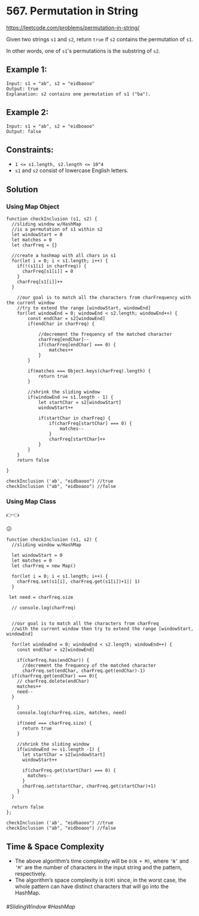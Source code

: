 # 567. Permutation in String
https://leetcode.com/problems/permutation-in-string/

Given two strings `s1` and `s2`, return `true` if `s2` contains the permutation of `s1`.

In other words, one of `s1`'s permutations is the substring of `s2`.

 

## Example 1:
````
Input: s1 = "ab", s2 = "eidbaooo"
Output: true
Explanation: s2 contains one permutation of s1 ("ba").
````
## Example 2:
````
Input: s1 = "ab", s2 = "eidboaoo"
Output: false
```` 

## Constraints:

- `1 <= s1.length, s2.length <= 10^4`
- `s1` and `s2` consist of lowercase English letters.

## Solution
### Using Map Object
````
function checkInclusion (s1, s2) {
  //sliding window w/HashMap
  //is a permutation of s1 within s2
  let windowStart = 0
  let matches = 0
  let charFreq = {}
    
  //create a hashmap with all chars in s1
  for(let i = 0; i < s1.length; i++) {
    if(!(s1[i] in charFreq)) {
      charFreq[s1[i]] = 0
    }
    charFreq[s1[i]]++
  }

    //our goal is to match all the characters from charFrequency with the current window
    //try to extend the range [windowStart, windowEnd]
    for(let windowEnd = 0; windowEnd < s2.length; windowEnd++) {
        const endChar = s2[windowEnd]
        if(endChar in charFreq) {
            
            //decrement the frequency of the matched character
            charFreq[endChar]--
            if(charFreq[endChar] === 0) {
                matches++
            }
        }
        
        if(matches === Object.keys(charFreq).length) {
            return true
        }
        
        //shrink the sliding window
        if(windowEnd >= s1.length - 1) {
            let startChar = s2[windowStart]
            windowStart++
            
            if(startChar in charFreq) {
                if(charFreq[startChar] === 0) {
                    matches--
                }
                charFreq[startChar]++
            }
        }
    }
    return false 
  
}

checkInclusion ('ab', "eidbaooo") //true
checkInclusion ("ab", "eidboaoo") //false 
````
### Using Map Class 
👉👈 

😕
````
function checkInclusion (s1, s2) {
  //sliding window w/HashMap
  
  let windowStart = 0
  let matches = 0
  let charFreq = new Map()
  
  for(let i = 0; i < s1.length; i++) {
    charFreq.set(s1[i], charFreq.get(s1[i])+1|| 1)
  }
  
 let need = charFreq.size
  
  // console.log(charFreq)
  
  
  //our goal is to match all the characters from charFreq
  //with the current window then try to extend the range [windowStart, windowEnd]
  
  for(let windowEnd = 0; windowEnd < s2.length; windowEnd++) {
    const endChar = s2[windowEnd]
    
    if(charFreq.has(endChar)) {
      //decrement the frequency of the matched character
      charFreq.set(endChar, charFreq.get(endChar)-1)
  if(charFreq.get(endChar) === 0){
    // charFreq.delete(endChar)
    matches++
    need--
  }
      
    }
    console.log(charFreq.size, matches, need)
    
    if(need === charFreq.size) {
      return true
    }
    
    //shrink the sliding window
    if(windowEnd >= s1.length -1) {
      let startChar = s2[windowStart]
      windowStart++
      
      if(charFreq.get(startChar) === 0) {
        matches--
      }
      charFreq.set(startChar, charFreq.get(startChar)+1)
    }
  }
  
  return false
};

checkInclusion ('ab', "eidbaooo") //true
checkInclusion ("ab", "eidboaoo") //false 
````

## Time & Space Complexity
- The above algorithm’s time complexity will be `O(N + M)`, where `‘N’` and `‘M’` are the number of characters in the input string and the pattern, respectively.
- The algorithm’s space complexity is `O(M)` since, in the worst case, the whole pattern can have distinct characters that will go into the HashMap.

###### #SlidingWindow #HashMap
